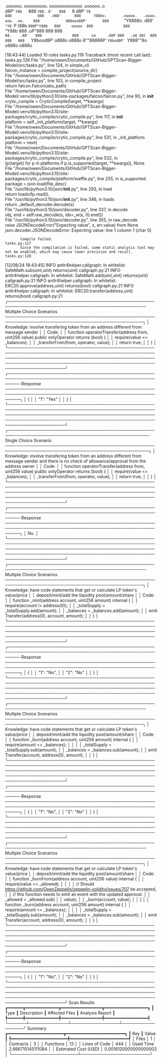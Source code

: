 

  .oooooo.    ooooooooo.   ooooooooooooo  .oooooo..o                                 
 d8P'  `Y8b   `888   `Y88. 8'   888   `8 d8P'    `Y8                                 
888            888   .d88'      888      Y88bo.       .ooooo.   .oooo.   ooo. .oo.   
888            888ooo88P'       888       `"Y8888o.  d88' `"Y8 `P  )88b  `888P"Y88b  
888     ooooo  888              888           `"Y88b 888        .oP"888   888   888  
`88.    .88'   888              888      oo     .d8P 888   .o8 d8(  888   888   888  
 `Y8bood8P'   o888o            o888o     8""88888P'  `Y8bod8P' `Y888""8o o888o o888o                                                        


                                                                   

[18:43:44] Loaded 10 rules                                                                                                                                                                                       tasks.py:119
           Traceback (most recent call last):                                                                                                                                                                    tasks.py:126
             File "/home/owen/Documents/GitHub/GPTScan-Bigger-Model/src/tasks.py", line 124, in simple_cli                                                                                                                   
               falcon_instance = compile_project(source_dir)                                                                                                                                                                 
             File "/home/owen/Documents/GitHub/GPTScan-Bigger-Model/src/tasks.py", line 103, in compile_project                                                                                                              
               return falcon.Falcon(abs_path)                                                                                                                                                                                
             File "/home/owen/Documents/GitHub/GPTScan-Bigger-Model/.venv/lib/python3.10/site-packages/falcon/falcon.py", line 90, in __init__                                                                               
               crytic_compile = CryticCompile(target, **kwargs)                                                                                                                                                              
             File "/home/owen/Documents/GitHub/GPTScan-Bigger-Model/.venv/lib/python3.10/site-packages/crytic_compile/crytic_compile.py", line 117, in __init__                                                              
               platform = self._init_platform(target, **kwargs)                                                                                                                                                              
             File "/home/owen/Documents/GitHub/GPTScan-Bigger-Model/.venv/lib/python3.10/site-packages/crytic_compile/crytic_compile.py", line 531, in _init_platform                                                        
               platform = next(                                                                                                                                                                                              
             File "/home/owen/Documents/GitHub/GPTScan-Bigger-Model/.venv/lib/python3.10/site-packages/crytic_compile/crytic_compile.py", line 532, in <genexpr>                                                             
               (p(target) for p in platforms if p.is_supported(target, **kwargs)), None                                                                                                                                      
             File "/home/owen/Documents/GitHub/GPTScan-Bigger-Model/.venv/lib/python3.10/site-packages/crytic_compile/platform/waffle.py", line 255, in is_supported                                                         
               package = json.load(file_desc)                                                                                                                                                                                
             File "/usr/lib/python3.10/json/__init__.py", line 293, in load                                                                                                                                                  
               return loads(fp.read(),                                                                                                                                                                                       
             File "/usr/lib/python3.10/json/__init__.py", line 346, in loads                                                                                                                                                 
               return _default_decoder.decode(s)                                                                                                                                                                             
             File "/usr/lib/python3.10/json/decoder.py", line 337, in decode                                                                                                                                                 
               obj, end = self.raw_decode(s, idx=_w(s, 0).end())                                                                                                                                                             
             File "/usr/lib/python3.10/json/decoder.py", line 355, in raw_decode                                                                                                                                             
               raise JSONDecodeError("Expecting value", s, err.value) from None                                                                                                                                              
           json.decoder.JSONDecodeError: Expecting value: line 1 column 1 (char 0)                                                                                                                                           
                                                                                                                                                                                                                             
           Compile failed.                                                                                                                                                                                       tasks.py:127
           Since the compilation is failed, some static analysis tool may not be enabled, which may cause lower precision and recall.                                                                            tasks.py:128
[12/08/24 18:43:45] INFO     antlr4helper.callgraph: In whitelist: SafeMath.sub(uint,uint) returns(uint)                                                                                                      callgraph.py:21
                    INFO     antlr4helper.callgraph: In whitelist: SafeMath.add(uint,uint) returns(uint)                                                                                                      callgraph.py:21
                    INFO     antlr4helper.callgraph: In whitelist: ERC20.approve(address,uint) returns(bool)                                                                                                  callgraph.py:21
                    INFO     antlr4helper.callgraph: In whitelist: ERC20.transfer(address,uint) returns(bool)                                                                                                 callgraph.py:21
╭──────────────────────────────────────────────────────────────────────────────────────────────── Multiple Choice Scenarios ────────────────────────────────────────────────────────────────────────────────────────────────╮
│ Knowledge: involve transfering token from an address different from message sender                                                                                                                                        │
│ Code:                                                                                                                                                                                                                     │
│     function operatorTransfer(address from, uint256 value) public onlyOperator returns (bool) {                                                                                                                           │
│         require(value <= _balances);                                                                                                                                                                                      │
│         _transferFrom(from, operator, value);                                                                                                                                                                             │
│         return true;                                                                                                                                                                                                      │
│     }                                                                                                                                                                                                                     │
╰───────────────────────────────────────────────────────────────────────────────────────────────────────────────────────────────────────────────────────────────────────────────────────────────────────────────────────────╯
╭──────────────────────────────────────────────────────────────────────────────────────────────────────── Response ─────────────────────────────────────────────────────────────────────────────────────────────────────────╮
│ {                                                                                                                                                                                                                         │
│     "1": "Yes"                                                                                                                                                                                                            │
│ }                                                                                                                                                                                                                         │
╰───────────────────────────────────────────────────────────────────────────────────────────────────────────────────────────────────────────────────────────────────────────────────────────────────────────────────────────╯
╭───────────────────────────────────────────────────────────────────────────────────────────────── Single Choice Scenario ──────────────────────────────────────────────────────────────────────────────────────────────────╮
│ Knowledge: involve transfering token from an address different from message sender and there is no check of allowance/approval from the address owner                                                                     │
│ Code:                                                                                                                                                                                                                     │
│     function operatorTransfer(address from, uint256 value) public onlyOperator returns (bool) {                                                                                                                           │
│         require(value <= _balances);                                                                                                                                                                                      │
│         _transferFrom(from, operator, value);                                                                                                                                                                             │
│         return true;                                                                                                                                                                                                      │
│     }                                                                                                                                                                                                                     │
╰───────────────────────────────────────────────────────────────────────────────────────────────────────────────────────────────────────────────────────────────────────────────────────────────────────────────────────────╯
╭──────────────────────────────────────────────────────────────────────────────────────────────────────── Response ─────────────────────────────────────────────────────────────────────────────────────────────────────────╮
│ No.                                                                                                                                                                                                                       │
╰───────────────────────────────────────────────────────────────────────────────────────────────────────────────────────────────────────────────────────────────────────────────────────────────────────────────────────────╯
╭──────────────────────────────────────────────────────────────────────────────────────────────── Multiple Choice Scenarios ────────────────────────────────────────────────────────────────────────────────────────────────╮
│ Knowledge: have code statements that get or calculate LP token's value/price                                                                                                                                              │
│ deposit/mint/add the liquidity pool/amount/share                                                                                                                                                                          │
│ Code:                                                                                                                                                                                                                     │
│     function _mint(address account, uint256 amount) internal {                                                                                                                                                            │
│         require(account != address(0));                                                                                                                                                                                   │
│         _totalSupply = _totalSupply.add(amount);                                                                                                                                                                          │
│         _balances = _balances.add(amount);                                                                                                                                                                                │
│         emit Transfer(address(0), account, amount);                                                                                                                                                                       │
│     }                                                                                                                                                                                                                     │
╰───────────────────────────────────────────────────────────────────────────────────────────────────────────────────────────────────────────────────────────────────────────────────────────────────────────────────────────╯
╭──────────────────────────────────────────────────────────────────────────────────────────────────────── Response ─────────────────────────────────────────────────────────────────────────────────────────────────────────╮
│ {                                                                                                                                                                                                                         │
│     "1": "No",                                                                                                                                                                                                            │
│     "2": "No"                                                                                                                                                                                                             │
│ }                                                                                                                                                                                                                         │
╰───────────────────────────────────────────────────────────────────────────────────────────────────────────────────────────────────────────────────────────────────────────────────────────────────────────────────────────╯
╭──────────────────────────────────────────────────────────────────────────────────────────────── Multiple Choice Scenarios ────────────────────────────────────────────────────────────────────────────────────────────────╮
│ Knowledge: have code statements that get or calculate LP token's value/price                                                                                                                                              │
│ deposit/mint/add the liquidity pool/amount/share                                                                                                                                                                          │
│ Code:                                                                                                                                                                                                                     │
│     function _burn(address account, uint256 amount) internal {                                                                                                                                                            │
│         require(amount <= _balances);                                                                                                                                                                                     │
│                                                                                                                                                                                                                           │
│         _totalSupply = _totalSupply.sub(amount);                                                                                                                                                                          │
│         _balances = _balances.sub(amount);                                                                                                                                                                                │
│         emit Transfer(account, address(0), amount);                                                                                                                                                                       │
│     }                                                                                                                                                                                                                     │
╰───────────────────────────────────────────────────────────────────────────────────────────────────────────────────────────────────────────────────────────────────────────────────────────────────────────────────────────╯
╭──────────────────────────────────────────────────────────────────────────────────────────────────────── Response ─────────────────────────────────────────────────────────────────────────────────────────────────────────╮
│ {                                                                                                                                                                                                                         │
│     "1": "No",                                                                                                                                                                                                            │
│     "2": "No"                                                                                                                                                                                                             │
│ }                                                                                                                                                                                                                         │
╰───────────────────────────────────────────────────────────────────────────────────────────────────────────────────────────────────────────────────────────────────────────────────────────────────────────────────────────╯
╭──────────────────────────────────────────────────────────────────────────────────────────────── Multiple Choice Scenarios ────────────────────────────────────────────────────────────────────────────────────────────────╮
│ Knowledge: have code statements that get or calculate LP token's value/price                                                                                                                                              │
│ deposit/mint/add the liquidity pool/amount/share                                                                                                                                                                          │
│ Code:                                                                                                                                                                                                                     │
│     function _burnFrom(address account, uint256 value) internal {                                                                                                                                                         │
│         require(value <= _allowed);                                                                                                                                                                                       │
│                                                                                                                                                                                                                           │
│         // Should https://github.com/OpenZeppelin/zeppelin-solidity/issues/707 be accepted,                                                                                                                               │
│         // this function needs to emit an event with the updated approval.                                                                                                                                                │
│         _allowed = _allowed.sub(                                                                                                                                                                                          │
│         value);                                                                                                                                                                                                           │
│         _burn(account, value);                                                                                                                                                                                            │
│     }                                                                                                                                                                                                                     │
│     function _burn(address account, uint256 amount) internal {                                                                                                                                                            │
│         require(amount <= _balances);                                                                                                                                                                                     │
│                                                                                                                                                                                                                           │
│         _totalSupply = _totalSupply.sub(amount);                                                                                                                                                                          │
│         _balances = _balances.sub(amount);                                                                                                                                                                                │
│         emit Transfer(account, address(0), amount);                                                                                                                                                                       │
│     }                                                                                                                                                                                                                     │
╰───────────────────────────────────────────────────────────────────────────────────────────────────────────────────────────────────────────────────────────────────────────────────────────────────────────────────────────╯
╭──────────────────────────────────────────────────────────────────────────────────────────────────────── Response ─────────────────────────────────────────────────────────────────────────────────────────────────────────╮
│ {                                                                                                                                                                                                                         │
│     "1": "No",                                                                                                                                                                                                            │
│     "2": "No"                                                                                                                                                                                                             │
│ }                                                                                                                                                                                                                         │
╰───────────────────────────────────────────────────────────────────────────────────────────────────────────────────────────────────────────────────────────────────────────────────────────────────────────────────────────╯
                      Scan Results                       
┏━━━━━━┳━━━━━━━━━━━━━┳━━━━━━━━━━━━━━━━┳━━━━━━━━━━━━━━━━━┓
┃ Type ┃ Description ┃ Affected Files ┃ Analysis Report ┃
┡━━━━━━╇━━━━━━━━━━━━━╇━━━━━━━━━━━━━━━━╇━━━━━━━━━━━━━━━━━┩
└──────┴─────────────┴────────────────┴─────────────────┘
                    Summary                     
┏━━━━━━━━━━━━━━━━━━━━━━┳━━━━━━━━━━━━━━━━━━━━━━━┓
┃ Key                  ┃ Value                 ┃
┡━━━━━━━━━━━━━━━━━━━━━━╇━━━━━━━━━━━━━━━━━━━━━━━┩
│ Files                │ 1                     │
│ Contracts            │ 3                     │
│ Functions            │ 13                    │
│ Lines of Code        │ 444                   │
│ Used Time            │ 2.666715145111084     │
│ Estimated Cost (USD) │ 0.0016120000000000002 │
└──────────────────────┴───────────────────────┘
